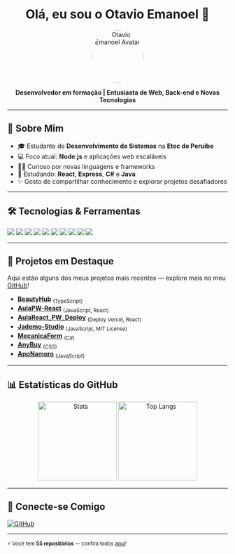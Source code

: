 <h1 align="center">Olá, eu sou o Otavio Emanoel 👋</h1>
<p align="center">
  <img src="https://avatars.githubusercontent.com/u/180762238?v=4" width="120" style="border-radius:50%" alt="Otavio Emanoel Avatar">
</p>
<p align="center">
  <b>Desenvolvedor em formação | Entusiasta de Web, Back-end e Novas Tecnologias</b>
</p>

---

## 🚀 Sobre Mim

- 🎓 Estudante de <b>Desenvolvimento de Sistemas</b> na <b>Etec de Peruíbe</b>
- 💻 Foco atual: <b>Node.js</b> e aplicações web escaláveis
- 🧑‍💻 Curioso por novas linguagens e frameworks
- 🌱 Estudando: <b>React</b>, <b>Express</b>, <b>C#</b> e <b>Java</b>
- ✨ Gosto de compartilhar conhecimento e explorar projetos desafiadores

---

## 🛠️ Tecnologias & Ferramentas

<p>
  <img src="https://img.shields.io/badge/-JavaScript-F7DF1E?style=flat-square&logo=javascript&logoColor=black"/>
  <img src="https://img.shields.io/badge/-HTML5-E34F26?style=flat-square&logo=html5&logoColor=white"/>
  <img src="https://img.shields.io/badge/-CSS3-1572B6?style=flat-square&logo=css3&logoColor=white"/>
  <img src="https://img.shields.io/badge/-React-61DAFB?style=flat-square&logo=react&logoColor=black"/>
  <img src="https://img.shields.io/badge/-Node.js-339933?style=flat-square&logo=node.js&logoColor=white"/>
  <img src="https://img.shields.io/badge/-Express-000000?style=flat-square&logo=express&logoColor=white"/>
  <img src="https://img.shields.io/badge/-C%23-239120?style=flat-square&logo=c-sharp&logoColor=white"/>
  <img src="https://img.shields.io/badge/-Java-007396?style=flat-square&logo=java&logoColor=white"/>
  <img src="https://img.shields.io/badge/mysql-4479A1.svg?style=for-the-badge&logo=mysql&logoColor=white"/>
  <img src="https://img.shields.io/badge/MongoDB-%234ea94b.svg?style=for-the-badge&logo=mongodb&logoColor=white"/>
</p>

---

## 🌟 Projetos em Destaque

Aqui estão alguns dos meus projetos mais recentes — explore mais no meu <a href="https://github.com/Otavio-Emanoel?tab=repositories" target="_blank">GitHub</a>!

- <b><a href="https://github.com/Otavio-Emanoel/BeautyHub">BeautyHub</a></b> <sub>(TypeScript)</sub>
- <b><a href="https://github.com/Otavio-Emanoel/AulaPW-React">AulaPW-React</a></b> <sub>(JavaScript, React)</sub>
- <b><a href="https://github.com/Otavio-Emanoel/AulaReact_PW_Deploy">AulaReact_PW_Deploy</a></b> <sub>(Deploy Vercel, React)</sub>
- <b><a href="https://github.com/Otavio-Emanoel/Jademo-Studio">Jademo-Studio</a></b> <sub>(JavaScript, MIT License)</sub>
- <b><a href="https://github.com/Otavio-Emanoel/MecanicaForm">MecanicaForm</a></b> <sub>(C#)</sub>
- <b><a href="https://github.com/Otavio-Emanoel/AnyBuy">AnyBuy</a></b> <sub>(CSS)</sub>
- <b><a href="https://github.com/Otavio-Emanoel/AppNamoro">AppNamoro</a></b> <sub>(JavaScript)</sub>

---

## 📊 Estatísticas do GitHub

<div align="center">
  <img height="180em" src="https://github-readme-stats.vercel.app/api?username=Otavio-Emanoel&show_icons=true&theme=radical" alt="Stats"/>
  <img height="180em" src="https://github-readme-stats.vercel.app/api/top-langs/?username=Otavio-Emanoel&layout=compact&theme=radical" alt="Top Langs"/>
</div>

---

## 🤝 Conecte-se Comigo

<p>
  <a href="https://github.com/Otavio-Emanoel">
    <img src="https://img.shields.io/badge/-GitHub-181717?style=flat-square&logo=github" alt="GitHub"/>
  </a>
  <!-- Adicione mais links de redes sociais se desejar -->
</p>

---

<sub>⚡️ Você tem <b>55 repositórios</b> — confira todos <a href="https://github.com/Otavio-Emanoel?tab=repositories" target="_blank">aqui</a>!</sub>
